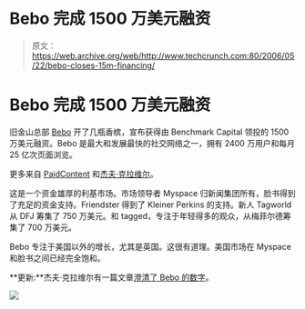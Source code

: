 # Bebo 完成 1500 万美元融资

> 原文：<https://web.archive.org/web/http://www.techcrunch.com:80/2006/05/22/bebo-closes-15m-financing/>

# Bebo 完成 1500 万美元融资

 [](https://web.archive.org/web/20220811121056/http://www.bebo.com/) 旧金山总部 [Bebo](https://web.archive.org/web/20220811121056/http://www.bebo.com/) 开了几瓶香槟，宣布获得由 Benchmark Capital 领投的 1500 万美元融资。Bebo 是最大和发展最快的社交网络之一，拥有 2400 万用户和每月 25 亿次页面浏览。

更多来自 [PaidContent](https://web.archive.org/web/20220811121056/http://www.paidcontent.org/uk-heavy-social-network-bebo-gets-15-million-funding) 和[杰夫·克拉维尔](https://web.archive.org/web/20220811121056/http://blog.softtechvc.com/2006/05/another_day_ano.html)。

这是一个资金雄厚的利基市场。市场领导者 Myspace 归新闻集团所有，脸书得到了充足的资金支持。Friendster 得到了 Kleiner Perkins 的支持。新人 Tagworld 从 DFJ 筹集了 750 万美元。和 tagged，专注于年轻得多的观众，从梅菲尔德筹集了 700 万美元。

Bebo 专注于美国以外的增长，尤其是英国。这很有道理。美国市场在 Myspace 和脸书之间已经完全饱和。

**更新:**杰夫·克拉维尔有一篇文章[澄清了 Bebo 的数字](https://web.archive.org/web/20220811121056/http://blog.softtechvc.com/2006/05/bebo_statistics.html)。

![](img/ce2825e3229e9df02a442a9463e44e2d.png)